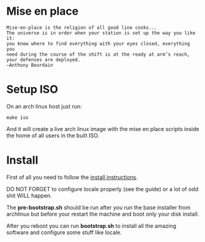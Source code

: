 # Mise en place

```
Mise-en-place is the religion of all good line cooks...
The universe is in order when your station is set up the way you like it:
you know where to find everything with your eyes closed, everything you
need during the course of the shift is at the ready at arm’s reach,
your defenses are deployed.
—Anthony Bourdain
```

# Setup ISO

On an arch linux host just run:

```
make iso
```

And it will create a live arch linux image with the mise en place scripts
inside the home of all users in the built ISO.

# Install

First of all you need to follow the
[install instructions](https://wiki.archlinux.org/index.php/installation_guide).

DO NOT FORGET to configure locale properly (see the guide) or a lot of odd
shit WILL happen.

The **pre-bootstrap.sh** should be run after you run the base installer
from archlinux but before your restart the machine and boot only your
disk install.

After you reboot you can run **bootstrap.sh** to install all the amazing software
and configure some stuff like locale.
